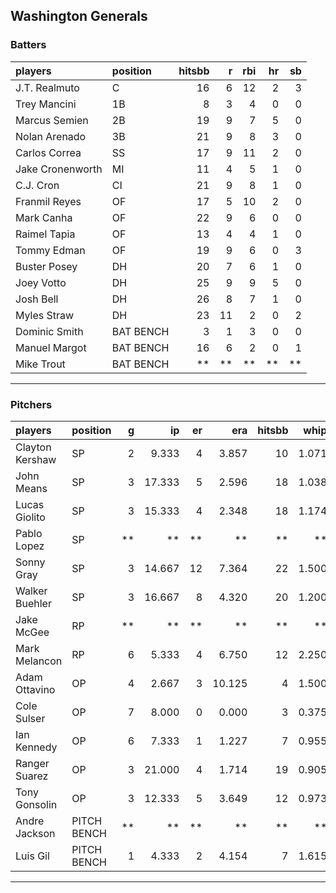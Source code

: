 ## Washington Generals

### Batters

 
|players          |position  | hitsbb|  r| rbi| hr| sb| 
|:----------------|:---------|------:|--:|---:|--:|--:| 
|J.T. Realmuto    |C         |     16|  6|  12|  2|  3| 
|Trey Mancini     |1B        |      8|  3|   4|  0|  0| 
|Marcus Semien    |2B        |     19|  9|   7|  5|  0| 
|Nolan Arenado    |3B        |     21|  9|   8|  3|  0| 
|Carlos Correa    |SS        |     17|  9|  11|  2|  0| 
|Jake Cronenworth |MI        |     11|  4|   5|  1|  0| 
|C.J. Cron        |CI        |     21|  9|   8|  1|  0| 
|Franmil Reyes    |OF        |     17|  5|  10|  2|  0| 
|Mark Canha       |OF        |     22|  9|   6|  0|  0| 
|Raimel Tapia     |OF        |     13|  4|   4|  1|  0| 
|Tommy Edman      |OF        |     19|  9|   6|  0|  3| 
|Buster Posey     |DH        |     20|  7|   6|  1|  0| 
|Joey Votto       |DH        |     25|  9|   9|  5|  0| 
|Josh Bell        |DH        |     26|  8|   7|  1|  0| 
|Myles Straw      |DH        |     23| 11|   2|  0|  2| 
|Dominic Smith    |BAT BENCH |      3|  1|   3|  0|  0| 
|Manuel Margot    |BAT BENCH |     16|  6|   2|  0|  1| 
|Mike Trout       |BAT BENCH |     **| **|  **| **| **| 

* * *

### Pitchers

 
|players         |position    |  g|     ip| er|    era| hitsbb|  whip| so|  w| sv| 
|:---------------|:-----------|--:|------:|--:|------:|------:|-----:|--:|--:|--:| 
|Clayton Kershaw |SP          |  2|  9.333|  4|  3.857|     10| 1.071| 11|  1|  0| 
|John Means      |SP          |  3| 17.333|  5|  2.596|     18| 1.038| 18|  1|  0| 
|Lucas Giolito   |SP          |  3| 15.333|  4|  2.348|     18| 1.174| 18|  2|  0| 
|Pablo Lopez     |SP          | **|     **| **|     **|     **|    **| **| **| **| 
|Sonny Gray      |SP          |  3| 14.667| 12|  7.364|     22| 1.500| 14|  0|  0| 
|Walker Buehler  |SP          |  3| 16.667|  8|  4.320|     20| 1.200| 12|  1|  0| 
|Jake McGee      |RP          | **|     **| **|     **|     **|    **| **| **| **| 
|Mark Melancon   |RP          |  6|  5.333|  4|  6.750|     12| 2.250|  4|  0|  0| 
|Adam Ottavino   |OP          |  4|  2.667|  3| 10.125|      4| 1.500|  3|  2|  0| 
|Cole Sulser     |OP          |  7|  8.000|  0|  0.000|      3| 0.375|  5|  1|  1| 
|Ian Kennedy     |OP          |  6|  7.333|  1|  1.227|      7| 0.955|  6|  2|  4| 
|Ranger Suarez   |OP          |  3| 21.000|  4|  1.714|     19| 0.905| 20|  1|  0| 
|Tony Gonsolin   |OP          |  3| 12.333|  5|  3.649|     12| 0.973| 15|  2|  0| 
|Andre Jackson   |PITCH BENCH | **|     **| **|     **|     **|    **| **| **| **| 
|Luis Gil        |PITCH BENCH |  1|  4.333|  2|  4.154|      7| 1.615|  6|  0|  0| 


* * *


